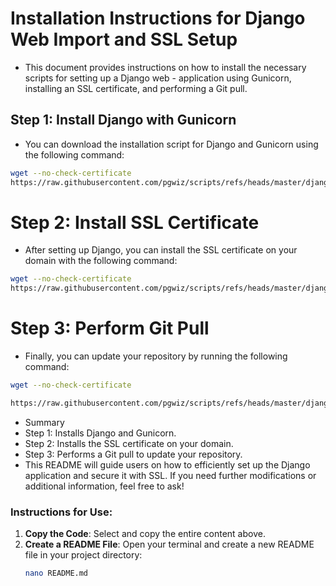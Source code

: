 
# Installation Instructions for Django Web Import and SSL Setup

- This document provides instructions on how to install the necessary scripts for setting up a Django web - application using Gunicorn, installing an SSL certificate, and performing a Git pull.

## Step 1: Install Django with Gunicorn

- You can download the installation script for Django and Gunicorn using the following command:

```bash
wget --no-check-certificate 
https://raw.githubusercontent.com/pgwiz/scripts/refs/heads/master/django_scripts/djang_one.sh -O django.sh && bash django.sh
```

# Step 2: Install SSL Certificate
- After setting up Django, you can install the SSL certificate on your domain with the following command:

```bash
wget --no-check-certificate
https://raw.githubusercontent.com/pgwiz/scripts/refs/heads/master/django_scripts/domain_ssl.sh -O ssl_cert.sh && bash ssl_cert.sh
```

# Step 3: Perform Git Pull
- Finally, you can update your repository by running the following command:

```bash
wget --no-check-certificate

https://raw.githubusercontent.com/pgwiz/scripts/refs/heads/master/django_scripts/git_pull.sh -O git_pull.sh && bash git_pull.sh
```
- Summary
- Step 1: Installs Django and Gunicorn.
- Step 2: Installs the SSL certificate on your domain.
- Step 3: Performs a Git pull to update your repository.
- This README will guide users on how to efficiently set up the Django application and secure it with SSL. If you need further modifications or additional information, feel free to ask!

### Instructions for Use:
1. **Copy the Code**: Select and copy the entire content above.
2. **Create a README File**: Open your terminal and create a new README file in your project directory:
   ```bash
   nano README.md

